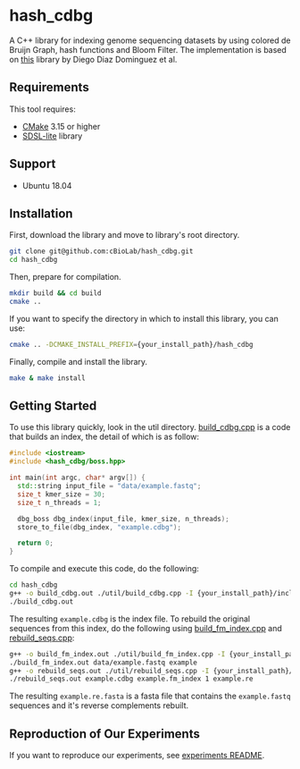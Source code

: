 # hash_cdbg
A C++ library for indexing genome sequencing datasets by using colored de Bruijn Graph, hash functions and Bloom Filter.
The implementation is based on [this](https://bitbucket.org/DiegoDiazDominguez/colored_bos/src/master/) library by Diego Diaz Dominguez et al.

## Requirements
This tool requires:
- [CMake](https://cmake.org/) 3.15 or higher
- [SDSL-lite](https://github.com/simongog/sdsl-lite) library

## Support
- Ubuntu 18.04

## Installation

First, download the library and move to library's root directory.

```bash
git clone git@github.com:cBioLab/hash_cdbg.git
cd hash_cdbg
```

Then, prepare for compilation.

```bash
mkdir build && cd build
cmake ..
```

If you want to specify the directory in which to install this library, you can use:

```bash
cmake .. -DCMAKE_INSTALL_PREFIX={your_install_path}/hash_cdbg
```

Finally, compile and install the library.

```bash
make & make install
```

## Getting Started
To use this library quickly, look in the util directory.
[build_cdbg.cpp](./util/build_cdbg.cpp) is a code that builds an index, the detail of which is as follow:

```cpp
#include <iostream>
#include <hash_cdbg/boss.hpp>

int main(int argc, char* argv[]) {
  std::string input_file = "data/example.fastq";
  size_t kmer_size = 30;
  size_t n_threads = 1;

  dbg_boss dbg_index(input_file, kmer_size, n_threads);
  store_to_file(dbg_index, "example.cdbg");

  return 0;
}
```

To compile and execute this code, do the following:

```bash
cd hash_cdbg
g++ -o build_cdbg.out ./util/build_cdbg.cpp -I {your_install_path}/include -L {your_install_path}/lib -lhash_cdbg -lsdsl -ldivsufsort -ldivsufsort64 -lpthread -lz -std=c++17 -O3
./build_cdbg.out
```

The resulting ```example.cdbg``` is the index file.
To rebuild the original sequences from this index, do the following using [build_fm_index.cpp](./util/build_fm_index.cpp) and [rebuild_seqs.cpp](./util/rebuild_seqs.cpp):

```bash
g++ -o build_fm_index.out ./util/build_fm_index.cpp -I {your_install_path}/include -L {your_install_path}/lib -lhash_cdbg -lsdsl -ldivsufsort -ldivsufsort64 -lpthread -lz
./build_fm_index.out data/example.fastq example
g++ -o rebuild_seqs.out ./util/rebuild_seqs.cpp -I {your_install_path}/include -L {your_install_path}/lib -lhash_cdbg -lsdsl -ldivsufsort -ldivsufsort64 -lpthread -lz -std=c++17 -O3
./rebuild_seqs.out example.cdbg example.fm_index 1 example.re
```

The resulting ```example.re.fasta``` is a fasta file that contains the ```example.fastq``` sequences and it's reverse complements rebuilt.

## Reproduction of Our Experiments
If you want to reproduce our experiments, see [experiments README](./experiments).
